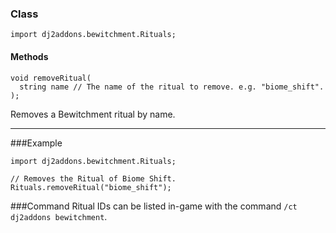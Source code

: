 ### Class

```zenscript
import dj2addons.bewitchment.Rituals;
```

#### Methods

```zenscript
void removeRitual(
  string name // The name of the ritual to remove. e.g. "biome_shift".
);
```

Removes a Bewitchment ritual by name.

---


###Example
```zenscript
import dj2addons.bewitchment.Rituals;

// Removes the Ritual of Biome Shift.
Rituals.removeRitual("biome_shift");
```
###Command
Ritual IDs can be listed in-game with the command `/ct dj2addons bewitchment`.
